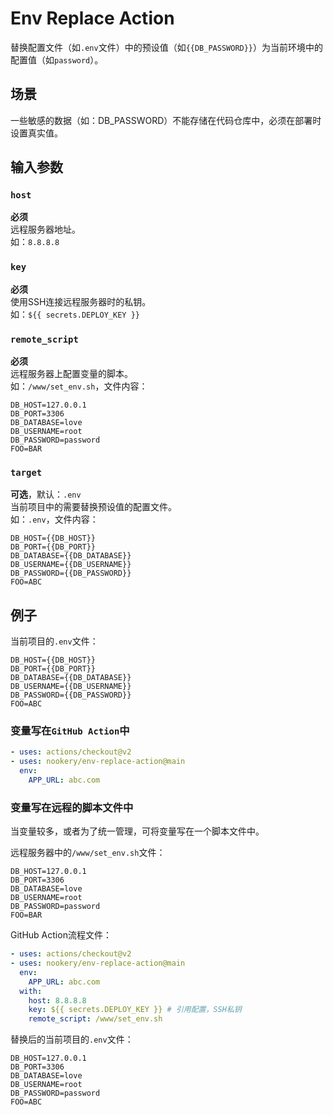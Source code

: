 # Env Replace Action

替换配置文件（如`.env`文件）中的预设值（如`{{DB_PASSWORD}}`）为当前环境中的配置值（如`password`）。

## 场景

一些敏感的数据（如：DB_PASSWORD）不能存储在代码仓库中，必须在部署时设置真实值。

## 输入参数

### `host`

**必须**   
远程服务器地址。  
如：`8.8.8.8`

### `key`

**必须**   
使用SSH连接远程服务器时的私钥。  
如：`${{ secrets.DEPLOY_KEY }}`

### `remote_script`

**必须**   
远程服务器上配置变量的脚本。  
如：`/www/set_env.sh`，文件内容：
```text
DB_HOST=127.0.0.1
DB_PORT=3306
DB_DATABASE=love
DB_USERNAME=root
DB_PASSWORD=password
FOO=BAR
```

### `target`

**可选**，默认：`.env`   
当前项目中的需要替换预设值的配置文件。  
如：`.env`，文件内容：
```text
DB_HOST={{DB_HOST}}
DB_PORT={{DB_PORT}}
DB_DATABASE={{DB_DATABASE}}
DB_USERNAME={{DB_USERNAME}}
DB_PASSWORD={{DB_PASSWORD}}
FOO=ABC
```

## 例子

当前项目的`.env`文件：
```text
DB_HOST={{DB_HOST}}
DB_PORT={{DB_PORT}}
DB_DATABASE={{DB_DATABASE}}
DB_USERNAME={{DB_USERNAME}}
DB_PASSWORD={{DB_PASSWORD}}
FOO=ABC

```
### 变量写在`GitHub Action`中
```yaml
- uses: actions/checkout@v2
- uses: nookery/env-replace-action@main
  env:
    APP_URL: abc.com
```

### 变量写在远程的脚本文件中

当变量较多，或者为了统一管理，可将变量写在一个脚本文件中。

远程服务器中的`/www/set_env.sh`文件：

```text
DB_HOST=127.0.0.1
DB_PORT=3306
DB_DATABASE=love
DB_USERNAME=root
DB_PASSWORD=password
FOO=BAR
```

GitHub Action流程文件：
```yaml
- uses: actions/checkout@v2
- uses: nookery/env-replace-action@main
  env:
    APP_URL: abc.com
  with:
    host: 8.8.8.8
    key: ${{ secrets.DEPLOY_KEY }} # 引用配置，SSH私钥
    remote_script: /www/set_env.sh
```

替换后的当前项目的`.env`文件：
```text
DB_HOST=127.0.0.1
DB_PORT=3306
DB_DATABASE=love
DB_USERNAME=root
DB_PASSWORD=password
FOO=ABC
```
